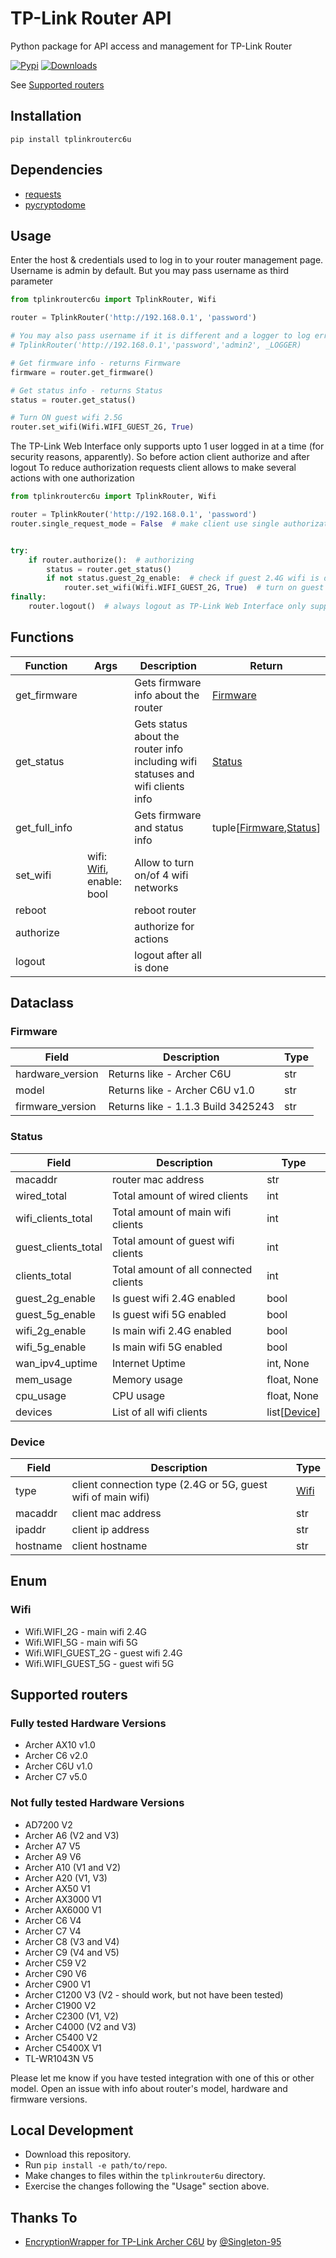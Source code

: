 # TP-Link Router API
Python package for API access and management for TP-Link Router

[![Pypi](https://img.shields.io/pypi/v/tplinkrouterc6u)](https://pypi.org/project/tplinkrouterc6u/)
[![Downloads](https://static.pepy.tech/personalized-badge/tplinkrouterc6u?period=total&units=international_system&left_color=grey&right_color=orange&left_text=Downloads)](https://pypi.org/project/tplinkrouterc6u/)

See [Supported routers](#supports)

## Installation
`pip install tplinkrouterc6u`

## Dependencies
 - [requests](https://pypi.org/project/requests/)
 - [pycryptodome](https://pypi.org/project/pycryptodome/)

## Usage
Enter the host & credentials used to log in to your router management page. Username is admin by default. But you may pass username as third parameter

```python
from tplinkrouterc6u import TplinkRouter, Wifi

router = TplinkRouter('http://192.168.0.1', 'password')

# You may also pass username if it is different and a logger to log errors as
# TplinkRouter('http://192.168.0.1','password','admin2', _LOGGER)

# Get firmware info - returns Firmware
firmware = router.get_firmware()

# Get status info - returns Status
status = router.get_status()

# Turn ON guest wifi 2.5G
router.set_wifi(Wifi.WIFI_GUEST_2G, True)
```

The TP-Link Web Interface only supports upto 1 user logged in at a time (for security reasons, apparently).
So before action client authorize and after logout
To reduce authorization requests client allows to make several actions with one authorization

```python
from tplinkrouterc6u import TplinkRouter, Wifi

router = TplinkRouter('http://192.168.0.1', 'password')
router.single_request_mode = False  # make client use single authorization


try:
    if router.authorize():  # authorizing
        status = router.get_status()
        if not status.guest_2g_enable:  # check if guest 2.4G wifi is disable
            router.set_wifi(Wifi.WIFI_GUEST_2G, True)  # turn on guest 2.4G wifi
finally:
    router.logout()  # always logout as TP-Link Web Interface only supports upto 1 user logged
```

## Functions
| Function | Args | Description | Return |
|--|--|--|--|
| get_firmware |  | Gets firmware info about the router | [Firmware](#firmware) |
| get_status |  | Gets status about the router info including wifi statuses and wifi clients info | [Status](#status) |
| get_full_info |  | Gets firmware and status info | tuple[[Firmware](#firmware),[Status](#status)] |
| set_wifi | wifi: [Wifi](#wifi), enable: bool | Allow to turn on/of 4 wifi networks |  |
| reboot |  | reboot router |
| authorize |  | authorize for actions |
| logout |  | logout after all is done |

## Dataclass
### <a id="firmware">Firmware</a>
| Field | Description | Type |
| --- |----|----|
| hardware_version | Returns like - Archer C6U | str |
| model | Returns like - Archer C6U v1.0 | str |
| firmware_version | Returns like - 1.1.3 Build 3425243 | str |

### <a id="status">Status</a>
| Field | Description | Type |
| --- |---|---|
| macaddr | router mac address | str |
| wired_total | Total amount of wired clients | int |
| wifi_clients_total | Total amount of main wifi clients | int |
| guest_clients_total | Total amount of guest wifi clients | int |
| clients_total | Total amount of all connected clients | int |
| guest_2g_enable | Is guest wifi 2.4G enabled | bool |
| guest_5g_enable | Is guest wifi 5G enabled | bool |
| wifi_2g_enable | Is main wifi 2.4G enabled | bool |
| wifi_5g_enable | Is main wifi 5G enabled | bool |
| wan_ipv4_uptime | Internet Uptime | int, None |
| mem_usage | Memory usage | float, None |
| cpu_usage | CPU usage | float, None |
| devices | List of all wifi clients | list[[Device](#device)] |

### <a id="device">Device</a>
| Field | Description | Type |
| --- |---|---|
| type | client connection type (2.4G or 5G, guest wifi of main wifi) | [Wifi](#wifi) |
| macaddr | client mac address | str |
| ipaddr | client ip address | str |
| hostname | client hostname | str |

## Enum
### <a id="wifi">Wifi</a>
- Wifi.WIFI_2G - main wifi 2.4G
- Wifi.WIFI_5G - main wifi 5G
- Wifi.WIFI_GUEST_2G - guest wifi 2.4G
- Wifi.WIFI_GUEST_5G - guest wifi 5G


## <a id="supports">Supported routers</a>
### Fully tested Hardware Versions
- Archer AX10 v1.0
- Archer C6 v2.0
- Archer C6U v1.0
- Archer C7 v5.0

### Not fully tested Hardware Versions
- AD7200 V2
- Archer A6 (V2 and V3)
- Archer A7 V5
- Archer A9 V6
- Archer A10 (V1 and V2)
- Archer A20 (V1, V3)
- Archer AX50 V1
- Archer AX3000 V1
- Archer AX6000 V1
- Archer C6 V4
- Archer C7 V4
- Archer C8 (V3 and V4)
- Archer C9 (V4 and V5)
- Archer C59 V2
- Archer C90 V6
- Archer C900 V1
- Archer C1200 V3 (V2 - should work, but not have been tested)
- Archer C1900 V2
- Archer C2300 (V1, V2)
- Archer C4000 (V2 and V3)
- Archer C5400 V2
- Archer C5400X V1
- TL-WR1043N V5

Please let me know if you have tested integration with one of this or other model. Open an issue with info about router's model, hardware and firmware versions.

## Local Development

- Download this repository.
- Run `pip install -e path/to/repo`.
- Make changes to files within the `tplinkrouter6u` directory.
- Exercise the changes following the "Usage" section above.

## Thanks To
 - [EncryptionWrapper for TP-Link Archer C6U](https://github.com/ericpignet/home-assistant-tplink_router/pull/42/files) by [@Singleton-95](https://github.com/Singleton-95)
